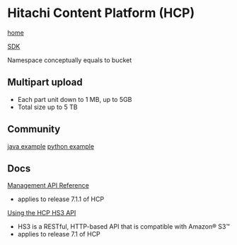 # Hitachi Content Platform (HCP)
[home](https://www.hitachivantara.com/en-us/products/storage-platforms/object-storage)

[SDK](https://readthedocs.org/projects/hcpsdk/downloads/pdf/latest/)

Namespace conceptually equals to bucket

## Multipart upload
- Each part unit down to 1 MB, up to 5GB
- Total size up to 5 TB

## Community
[java example](https://github.com/roguen/HCPJavaRestExamples)
[python example](https://github.com/jerboa-io/SimpleHS3)


## Docs
[Management API Reference](https://download.hitachivantara.com/download/epcra/arc02911.pdf)
- applies to release 7.1.1 of HCP

[Using the HCP HS3 API](https://download.hitachivantara.com/download/epcra/arc0373.pdf)
- HS3 is a RESTful, HTTP-based API that is compatible with Amazon® S3™
- applies to release 7.1 of HCP


